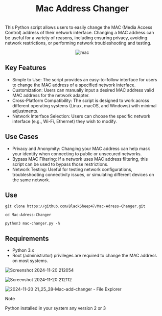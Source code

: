 <h1 align="center">Mac Address Changer</h1><br>
This Python script allows users to easily change the MAC (Media Access Control) address of their network interface. Changing a MAC address can be useful for a variety of reasons, including ensuring privacy, avoiding network restrictions, or performing network troubleshooting and testing.
<br>
<div align="center">

![mac](https://github.com/user-attachments/assets/4dce5a95-3bd1-4f70-b5a5-3a5dbbe9c0bc)

</div>

<h2>Key Features</h2>

* Simple to Use: The script provides an easy-to-follow interface for users to change the MAC address of a specified network interface.<br>
* Customization: Users can manually input a desired MAC address valid MAC address for the network adapter.<br>
* Cross-Platform Compatibility: The script is designed to work across different operating systems (Linux, macOS, and Windows) with minimal adjustments.<br>
* Network Interface Selection: Users can choose the specific network interface (e.g., Wi-Fi, Ethernet) they wish to modify.<br>

<h2>Use Cases</h2>

* Privacy and Anonymity: Changing your MAC address can help mask your identity when connecting to public or unsecured networks.
* Bypass MAC Filtering: If a network uses MAC address filtering, this script can be used to bypass those restrictions.
* Network Testing: Useful for testing network configurations, troubleshooting connectivity issues, or simulating different devices on the same network.

<h2>Use</h2>

```git clone https://github.com/BlackSheep47/Mac-Adress-Changer.git``` <br>

```cd Mac-Adress-Changer```<br>

```python3 mac-changer.py -h```<br>

<h2>Requirements</h2>

* Python 3.x
* Root (administrator) privileges are required to change the MAC address on most systems.

![Screenshot 2024-11-20 212054](https://github.com/user-attachments/assets/1fd7d0a9-50ef-4401-bba7-adbd5a62a753)

![Screenshot 2024-11-20 212112](https://github.com/user-attachments/assets/b2f4d922-1c43-4520-9146-37df93efdaf1)

![2024-11-20 21_25_28-Mac-add-changer - File Explorer](https://github.com/user-attachments/assets/0f49ae06-5533-49ac-9922-fadc87bca6c3)

> [!NOTE]
> Python installed in your system any version 2 or 3


